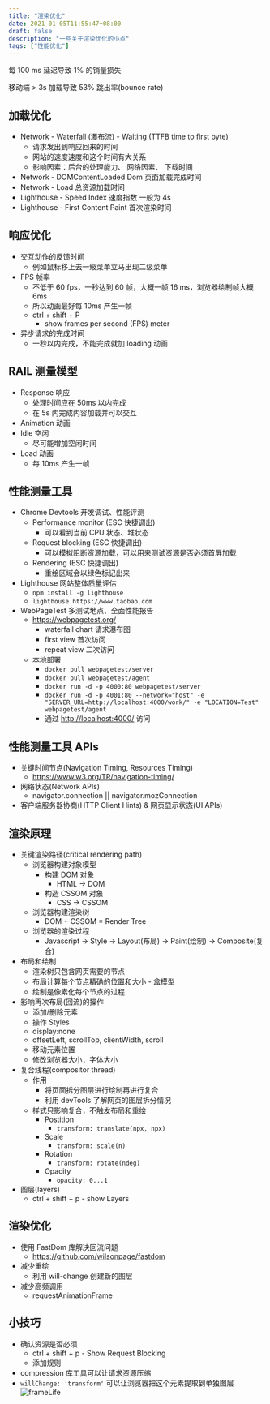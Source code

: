 ```yaml
---
title: "渲染优化"
date: 2021-01-05T11:55:47+08:00
draft: false
description: "一些关于渲染优化的小点"
tags: ["性能优化"]
---
```


每 100 ms 延迟导致 1% 的销量损失

移动端 > 3s 加载导致 53% 跳出率(bounce rate)

## 加载优化
- Network - Waterfall (瀑布流) - Waiting (TTFB time to first byte) 
  - 请求发出到响应回来的时间
  - 网站的速度速度和这个时间有大关系
  - 影响因素：后台的处理能力、 网络因素、 下载时间
-  Network - DOMContentLoaded Dom 页面加载完成时间
  - Network - Load 总资源加载时间
- Lighthouse - Speed Index 速度指数 一般为 4s
- Lighthouse - First Content Paint 首次渲染时间

## 响应优化
- 交互动作的反馈时间
  - 例如鼠标移上去一级菜单立马出现二级菜单
- FPS 帧率
  - 不低于 60 fps，一秒达到 60 帧，大概一帧 16 ms，浏览器绘制帧大概 6ms
  - 所以动画最好每 10ms 产生一帧
  - ctrl + shift + P
    - show frames per second (FPS) meter
- 异步请求的完成时间
  - 一秒以内完成，不能完成就加 loading 动画

## RAIL 测量模型 
- Response 响应
  - 处理时间应在 50ms 以内完成
  - 在 5s 内完成内容加载并可以交互
- Animation 动画
- Idle 空闲
  - 尽可能增加空闲时间
- Load 动画
  - 每 10ms 产生一帧

## 性能测量工具
- Chrome Devtools 开发调试、性能评测
  - Performance monitor (ESC 快捷调出)
    - 可以看到当前 CPU 状态、堆状态
  - Request blocking (ESC 快捷调出)
    - 可以模拟阻断资源加载，可以用来测试资源是否必须首屏加载
  - Rendering (ESC 快捷调出)
    - 重绘区域会以绿色标记出来
- Lighthouse 网站整体质量评估
  - `npm install -g lighthouse`
  - `lighthouse https://www.taobao.com`
- WebPageTest 多测试地点、全面性能报告
  - https://webpagetest.org/
    - waterfall chart 请求瀑布图
    - first view 首次访问
    - repeat view 二次访问
  - 本地部署
    - `docker pull webpagetest/server`
    - `docker pull webpagetest/agent`
    - `docker run -d -p 4000:80 webpagetest/server`
    - `docker run -d -p 4001:80 --network="host" -e "SERVER_URL=http://localhost:4000/work/" -e "LOCATION=Test" webpagetest/agent`
    - 通过 [http://localhost:4000/](http://localhost:4000/) 访问

## 性能测量工具 APIs
- 关键时间节点(Navigation Timing, Resources Timing)
  - https://www.w3.org/TR/navigation-timing/
- 网络状态(Network APIs)
  - navigator.connection || navigator.mozConnection
- 客户端服务器协商(HTTP Client Hints) & 网页显示状态(UI APIs)


## 渲染原理
- 关键渲染路径(critical rendering path)
  - 浏览器构建对象模型
    - 构建 DOM 对象
      - HTML -> DOM
    - 构造 CSSOM 对象
      - CSS -> CSSOM
  - 浏览器构建渲染树
    - DOM + CSSOM = Render Tree
  - 浏览器的渲染过程
    - Javascript -> Style -> Layout(布局) -> Paint(绘制) -> Composite(复合)
- 布局和绘制
  - 渲染树只包含网页需要的节点
  - 布局计算每个节点精确的位置和大小 - 盒模型
  - 绘制是像素化每个节点的过程
- 影响再次布局(回流)的操作
  - 添加/删除元素
  - 操作 Styles
  - display:none
  - offsetLeft, scrollTop, clientWidth, scroll
  - 移动元素位置
  - 修改浏览器大小，字体大小
- 复合线程(compositor thread)
  - 作用
    - 将页面拆分图层进行绘制再进行复合
    - 利用 devTools 了解网页的图层拆分情况
  - 样式只影响复合，不触发布局和重绘
    - Postition 
      - `transform: translate(npx, npx)`
    - Scale
      - `transform: scale(n)`
    - Rotation
      - `transform: rotate(ndeg)`
    - Opacity
      - `opacity: 0...1`
- 图层(layers)
  - ctrl + shift + p - show Layers

## 渲染优化
- 使用 FastDom 库解决回流问题
  - https://github.com/wilsonpage/fastdom
- 减少重绘
  - 利用 will-change 创建新的图层
- 减少高频调用
  - requestAnimationFrame

## 小技巧
  - 确认资源是否必须
    - ctrl + shift + p - Show Request Blocking
    - 添加规则
  - compression 库工具可以让请求资源压缩
  - `willChange: 'transform'` 可以让浏览器把这个元素提取到单独图层
![frameLife](/images/frameLife.png)